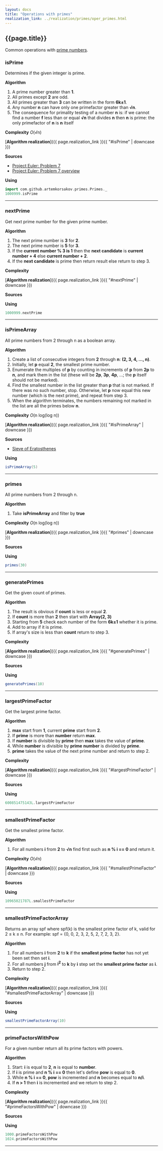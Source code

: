 ```yaml
---
layout: docs
title: "Operations with primes"
realization_link: ../realization/primes/oper_primes.html
---
```


## {{page.title}}

Common operations with [prime numbers](https://en.wikipedia.org/wiki/Prime_number).

### isPrime
Determines if the given integer is prime.

**Algorithm**
1. A prime number greater than **1**.
2. All primes except **2** are odd.
3. All primes greater than **3** can be written in the form **6k&#177;1**.
4. Any number **n** can have only one primefactor greater than **&#8730;n**.
5. The consequence for primality testing of a number **n** is: if we cannot find a number **f** less than
     or equal **&#8730;n** that divides **n** then **n** is prime: the only primefactor of **n** is **n** itself
     
**Complexity** _O_(&#8730;n)
     
[**Algorithm realization**]({{ page.realization_link }}{{ "#isPrime" | downcase }})

**Sources** 
- [Project Euler: Problem 7](https://projecteuler.net/problem=7)
- [Project Euler: Problem 7 overview](https://projecteuler.net/overview=007)

**Using**
```scala mdoc
import com.github.artemkorsakov.primes.Primes._
1000999.isPrime
```

---

### nextPrime
Get next prime number for the given prime number.

**Algorithm**
1. The next prime number is **3** for **2**.
2. The next prime number is **5** for **3**.
3. If the **current number % 3 is 1** then the **next candidate** is **current number + 4** else **current number + 2**.
4. If the **next candidate** is prime then return result else return to step 3.
 
**Complexity**
     
[**Algorithm realization**]({{ page.realization_link }}{{ "#nextPrime" | downcase }})

**Sources** 

**Using**
```scala mdoc
1000999.nextPrime
```

---

### isPrimeArray
All prime numbers from 2 through n as a boolean array.

**Algorithm**
1. Create a list of consecutive integers from **2** through **n**: **(2, 3, 4, ..., n)**.
2. Initially, let **p** equal **2**, the smallest prime number.
3. Enumerate the multiples of **p** by counting in increments of **p** from **2p** to **n**, and mark them in the list (these will be **2p**, **3p**, **4p**, ...; the **p** itself should not be marked).
4. Find the smallest number in the list greater than **p** that is not marked. If there was no such number, stop. Otherwise, let **p** now equal this new number (which is the next prime), and repeat from step 3.
5. When the algorithm terminates, the numbers remaining not marked in the list are all the primes below **n**.

**Complexity** _O_(n log(log n))
     
[**Algorithm realization**]({{ page.realization_link }}{{ "#isPrimeArray" | downcase }})

**Sources** 
- [Sieve of Eratosthenes](https://en.wikipedia.org/wiki/Sieve_of_Eratosthenes)

**Using**
```scala mdoc
isPrimeArray(5)
```

---

### primes
All prime numbers from 2 through n.

**Algorithm**
1. Take **isPrimeArray** and filter by **true**

**Complexity** _O_(n log(log n))
     
[**Algorithm realization**]({{ page.realization_link }}{{ "#primes" | downcase }})

**Sources** 

**Using**
```scala mdoc
primes(30)
```

---

### generatePrimes
Get the given count of primes.

**Algorithm**
1. The result is obvious if **count** is less or equal **2**.
2. If **count** is more than **2** then start with **Array(2, 3)**
3. Starting from **5** check each number of the form **6k&#177;1** whether it is prime.
4. Add to array if it is prime.
5. If array's size is less than **count** return to step 3.

**Complexity** 
     
[**Algorithm realization**]({{ page.realization_link }}{{ "#generatePrimes" | downcase }})

**Sources** 

**Using**
```scala mdoc
generatePrimes(10)
```

---

### largestPrimeFactor
Get the largest prime factor.

**Algorithm**
1. **max** start from **1**, current **prime** start from **2**.
2. If **prime** is more than **number** return **max**.
3. If **number** is divisible by **prime** then **max** takes the value of **prime**.
4. While **number** is divisible by **prime** **number** is divided by **prime**.
5. **prime** takes the value of the next prime number and return to step 2.

**Complexity** 
     
[**Algorithm realization**]({{ page.realization_link }}{{ "#largestPrimeFactor" | downcase }})

**Sources** 

**Using**
```scala mdoc
600851475143L.largestPrimeFactor
```

---

### smallestPrimeFactor
Get the smallest prime factor.

**Algorithm**
1. For all numbers **i** from **2** to **&#8730;n** find first such as **n % i == 0** and return it.

**Complexity** _O_(&#8730;n)
     
[**Algorithm realization**]({{ page.realization_link }}{{ "#smallestPrimeFactor" | downcase }})

**Sources** 

**Using**
```scala mdoc
10965021787L.smallestPrimeFactor
```

---

### smallestPrimeFactorArray
Returns an array spf where spf(k) is the smallest prime factor of k, valid for 2 &#8804; k &#8804; n.
For example: spf = {0, 0, 2, 3, 2, 5, 2, 7, 2, 3, 2}.

**Algorithm**
1. For all numbers **i** from **2** to **k** if the **smallest prime factor** has not yet been set then set **i**.
2. For all numbers **j** from **i<sup>2</sup>** to **k** by **i** step set the **smallest prime factor** as **i**.
3. Return to step 2.

**Complexity** 
     
[**Algorithm realization**]({{ page.realization_link }}{{ "#smallestPrimeFactorArray" | downcase }})

**Sources** 

**Using**
```scala mdoc
smallestPrimeFactorArray(10)
```

---

### primeFactorsWithPow
For a given number return all its prime factors with powers.

**Algorithm**
1. Start: **i** is equal to **2**, **n** is equal to **number**.
2. If **i** is prime and **n % i == 0** then let's define **pow** is equal to **0**.
3. While **n % i == 0**, **pow** is incremented and **n** becomes equal to **n/i**.
4. If **n > 1** then **i** is incremented and we return to step 2.

**Complexity** 
     
[**Algorithm realization**]({{ page.realization_link }}{{ "#primeFactorsWithPow" | downcase }})

**Sources** 

**Using**
```scala mdoc
1000.primeFactorsWithPow
1024.primeFactorsWithPow
```

---
